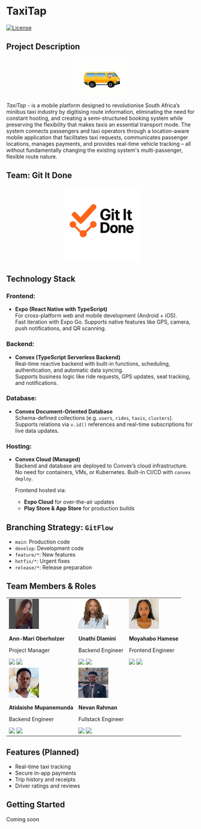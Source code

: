 # TaxiTap

[![License](https://img.shields.io/badge/License-MIT-blue.svg)](https://opensource.org/licenses/MIT)

## Project Description

<p align="center">
    <img src="assets/images/taxi.gif" height="100"/>
</p>

*TaxiTap* - is a mobile platform designed to revolutionise South Africa’s minibus taxi industry by digitising route information, eliminating the need for constant hooting, and creating a semi-structured booking system while preserving the flexibility that makes taxis an essential transport mode.
The system connects passengers and taxi operators through a location-aware mobile application that facilitates taxi requests, communicates passenger locations, manages payments, and provides real-time vehicle tracking – all without fundamentally changing the existing system's multi-passenger, flexible route nature.


## Team: Git It Done
<p align="center">
  <a href ="http://gititdone2025.site"><img src="assets/images/Logo_nobg.png" alt="Git It Done Logo" width="200"/></a>
</p>

## Technology Stack

### Frontend:
- **Expo (React Native with TypeScript)**  
  For cross-platform web and mobile development (Android + iOS).  
  Fast iteration with Expo Go. Supports native features like GPS, camera, push notifications, and QR scanning.

### Backend:
- **Convex (TypeScript Serverless Backend)**  
  Real-time reactive backend with built-in functions, scheduling, authentication, and automatic data syncing.  
  Supports business logic like ride requests, GPS updates, seat tracking, and notifications.

### Database:
- **Convex Document-Oriented Database**  
  Schema-defined collections (e.g. `users`, `rides`, `taxis`, `clusters`).  
  Supports relations via `v.id()` references and real-time subscriptions for live data updates.

### Hosting:
- **Convex Cloud (Managed)**  
  Backend and database are deployed to Convex’s cloud infrastructure.  
  No need for containers, VMs, or Kubernetes. Built-in CI/CD with `convex deploy`.

  Frontend hosted via:
  - **Expo Cloud** for over-the-air updates
  - **Play Store & App Store** for production builds

## Branching Strategy: `GitFlow`
- `main`: Production code
- `develop`: Development code
- `feature/*`: New features
- `hotfix/*`: Urgent fixes
- `release/*`: Release preparation

## Team Members & Roles

<table>
  <tr>
    <td>
      <img src="assets/images/annie.jpeg" height="80" width="80" alt="Ann-Marí Oberholzer"/>
      <p><b>Ann-Marí Oberholzer</b></p>
      <p>Project Manager</p>
      <a href="https://github.com/Ann-Mari-Oberholzer"><img src="https://img.shields.io/badge/GitHub-100000?style=for-the-badge&logo=github&logoColor=white" /></a>
      <a href="https://linkedin.com/ann-mari-oberholzer-967982354/"><img src="https://img.shields.io/badge/LinkedIn-0077B5?style=for-the-badge&logo=linkedin&logoColor=white" /></a>
    </td>
    <td>
      <img src="assets/images/unathi.jpeg" height="80" width="80" alt="Unathi Dlamini"/>
      <p><b>Unathi Dlamini</b></p>
      <p>Backend Engineer</p>
      <a href="https://github.com/un4thi"><img src="https://img.shields.io/badge/GitHub-100000?style=for-the-badge&logo=github&logoColor=white" /></a>
      <a href="https://linkedin.com/unathi-dlamini-237007224/"><img src="https://img.shields.io/badge/LinkedIn-0077B5?style=for-the-badge&logo=linkedin&logoColor=white" /></a>
    </td>
    <td>
      <img src="assets/images/tebogo.jpg" height="80" width="80" alt="Moyahabo Hamese"/>
      <p><b>Moyahabo Hamese</b></p>
      <p>Frontend Engineer</p>
      <a href="https://github.com/habohamese"><img src="https://img.shields.io/badge/GitHub-100000?style=for-the-badge&logo=github&logoColor=white" /></a>
      <a href="https://www.linkedin.com/in/moyahabo-hamese/"><img src="https://img.shields.io/badge/LinkedIn-0077B5?style=for-the-badge&logo=linkedin&logoColor=white" /></a>
    </td>
  </tr>
  <tr>
    <td>
      <img src="assets/images/ati.jpeg" height="80" width="80" alt="Atidaishe Mupanemunda"/>
      <p><b>Atidaishe Mupanemunda</b></p>
      <p>Backend Engineer</p>
      <a href="https://github.com/WillyDoo428"><img src="https://img.shields.io/badge/GitHub-100000?style=for-the-badge&logo=github&logoColor=white" /></a>
      <a href="https://www.linkedin.com/in/atidaishe-mupanemunda-87ba721b7/"><img src="https://img.shields.io/badge/LinkedIn-0077B5?style=for-the-badge&logo=linkedin&logoColor=white" /></a>
    </td>
    <td>
      <img src="assets/images/nev.jpg" height="80" width="80" alt="Nevan Rahman"/>
      <p><b>Nevan Rahman</b></p>
      <p>Fullstack Engineer</p>
      <a href="https://github.com/rsnevan"><img src="https://img.shields.io/badge/GitHub-100000?style=for-the-badge&logo=github&logoColor=white" /></a>
      <a href="https://linkedin.com/in/nevanrahman"><img src="https://img.shields.io/badge/LinkedIn-0077B5?style=for-the-badge&logo=linkedin&logoColor=white" /></a>
    </td>
    <td></td>
  </tr>
</table>

## Features (Planned)
- Real-time taxi tracking
- Secure in-app payments
- Trip history and receipts
- Driver ratings and reviews

## Getting Started
Coming soon
